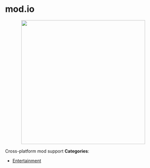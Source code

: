 # mod.io

<p align="center">
    <img width="400" src="https://raw.githubusercontent.com/awesome-apis/awesome-apis/apis/mod-io/logo_256x256.png" />
</p>


Cross-platform mod support
**Categories**:

- [Entertainment](https://github/awesome-apis/awesome-apis#entertainment)



